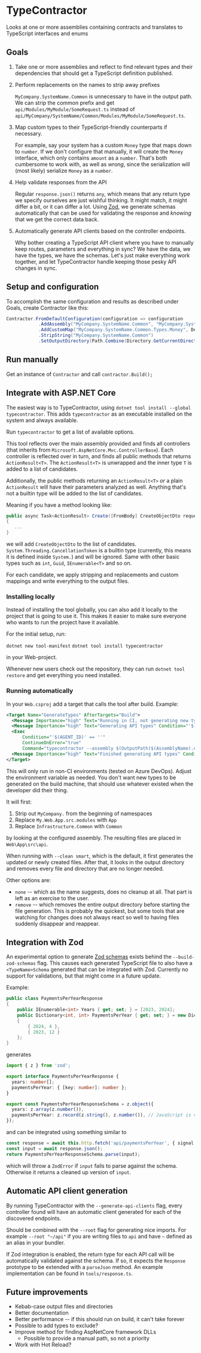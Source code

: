 # TypeContractor

Looks at one or more assemblies containing contracts and translates to
TypeScript interfaces and enums

## Goals

1. Take one or more assemblies and reflect to find relevant types and their
   dependencies that should get a TypeScript definition published.

2. Perform replacements on the names to strip away prefixes

   `MyCompany.SystemName.Common` is unnecessary to have in the output path. 
   We 
   can strip the common prefix and get `api/Modules/MyModule/SomeRequest.ts`
   instead of 
   `api/MyCompany/SystemName/Common/Modules/MyModule/SomeRequest.ts`.

3. Map custom types to their TypeScript-friendly counterparts if necessary.

   For example, say your system has a custom `Money` type that maps down to
   `number`. If we don't configure that manually, it will create the `Money`
   interface, which only contains `amount` as a `number`. That's both
   cumbersome to work with, as well as *wrong*, since the serialization will
   (most likely) serialize `Money` as a `number`.

4. Help validate responses from the API

   Regular `response.json()` returns `any`, which means that any return type
   we specify ourselves are just wishful thinking. It might match, it might
   differ a bit, or it can differ a lot. Using [Zod](https://zod.dev/), we
   generate schemas automatically that can be used for validating the
   response and _knowing_ that we get the correct data back.

5. Automatically generate API clients based on the controller endpoints.

   Why bother creating a TypeScript API client where you have to manually
   keep routes, parameters and everything in sync? We have the data, we have
   the types, we have the schemas. Let's just make everything work together,
   and let TypeContractor handle keeping those pesky API changes in sync.


## Setup and configuration

To accomplish the same configuration and results as described under Goals,
create Contractor like this:

```csharp
Contractor.FromDefaultConfiguration(configuration => configuration
            .AddAssembly("MyCompany.SystemName.Common", "MyCompany.SystemName.Common.dll")
            .AddCustomMap("MyCompany.SystemName.Common.Types.Money", DestinationTypes.Number)
            .StripString("MyCompany.SystemName.Common")
            .SetOutputDirectory(Path.Combine(Directory.GetCurrentDirectory(), "api")));
```

## Run manually

Get an instance of `Contractor` and call `contractor.Build();`

## Integrate with ASP.NET Core

The easiest way is to TypeContractor, using `dotnet tool install --global
typecontractor`.  This adds `typecontractor` as an executable installed on the
system and always available.

Run `typecontractor` to get a list of available options.

This tool reflects over the main assembly provided and finds all controllers
(that inherits from `Microsoft.AspNetCore.Mvc.ControllerBase`). Each controller
is reflected over in turn, and finds all public methods that returns
`ActionResult<T>`. The `ActionResult<T>` is unwrapped and the inner type `T` is
added to a list of candidates.

Additionally, the public methods returning an `ActionResult<T>` *or* a plain
`ActionResult` will have their parameters analyzed as well. Anything that's not
a builtin type will be added to the list of candidates.

Meaning if you have a method looking like:

```csharp
public async Task<ActionResult> Create([FromBody] CreateObjectDto request, CancellationToken cancellationToken)
{
   ...
}
```

we will add `CreateObjectDto` to the list of candidates.
`System.Threading.CancellationToken` is a builtin type (currently, this means
it is defined inside `System.`) and will be ignored. Same with other basic
types such as `int`, `Guid`, `IEnumerable<T>` and so on.

For each candidate, we apply stripping and replacements and custom mappings and
write everything to the output files.

### Installing locally

Instead of installing the tool globally, you can also add it locally to the
project that is going to use it. This makes it easier to make sure everyone who
wants to run the project have it available.

For the initial setup, run:

`dotnet new tool-manifest`
`dotnet tool install typecontractor`

in your Web-project.

Whenever new users check out the repository, they can run `dotnet tool restore`
and get everything you need installed.

### Running automatically

In your `Web.csproj` add a target that calls the tool after build. Example:

```xml
<Target Name="GenerateTypes" AfterTargets="Build">
  <Message Importance="high" Text="Running in CI, not generating new types" Condition="'$(AGENT_ID)' != ''" />
  <Message Importance="high" Text="Generating API types" Condition="'$(AGENT_ID)' == ''" />
  <Exec 
      Condition="'$(AGENT_ID)' == ''"
      ContinueOnError="true"
      Command="typecontractor --assembly $(OutputPath)$(AssemblyName).dll --output $(MSBuildThisFileDirectory)\App\src\api --clean smart --replace My.Web.App.src.modules:App --replace Infrastructure.Common:Common --strip MyCompany" />
  <Message Importance="high" Text="Finished generating API types" Condition="'$(AGENT_ID)' == ''" />
</Target>
```

This will only run in non-CI environments (tested on Azure DevOps). Adjust the
environment variable as needed. You don't want new types to be generated on the
build machine, that should use whatever existed when the developer did their
thing.

It will first:

1. Strip out `MyCompany.` from the beginning of namespaces
2. Replace `My.Web.App.src.modules` with `App`
3. Replace `Infrastructure.Common` with `Common`

by looking at the configured assembly. The resulting files are placed in
`Web\App\src\api`.

When running with `--clean smart`, which is the default, it first generates the
updated or newly created files. After that, it looks in the output directory
and removes every file and directory that are no longer needed.

Other options are:

* `none` -- which as the name suggests, does no cleanup at all.
  That part is left as an exercise to the user.
* `remove` -- which removes the entire output directory before
  starting the file generation. This is probably the quickest, but some tools
  that are watching for changes does not always react so well to having files
  suddenly disappear and reappear.

## Integration with Zod

An experimental option to generate [Zod schemas](https://zod.dev/) exists
behind the `--build-zod-schemas` flag. This causes each generated TypeScript
file to also have a `<TypeName>Schema` generated that can be integrated with
Zod. Currently no support for validations, but that might come in a future
update.

Example:

```csharp
public class PaymentsPerYearResponse
{
    public IEnumerable<int> Years { get; set; } = [2023, 2024];
    public Dictionary<int, int> PaymentsPerYear { get; set; } = new Dictionary<int, int>
    {
        { 2024, 4 },
        { 2023, 12 }
    };
}
```

generates

```typescript
import { z } from 'zod';

export interface PaymentsPerYearResponse {
  years: number[];
  paymentsPerYear: { [key: number]: number };
}

export const PaymentsPerYearResponseSchema = z.object({
  years: z.array(z.number()),
  paymentsPerYear: z.record(z.string(), z.number()), // JavaScript is very stringy (https://zod.dev/?id=records)
});
```

and can be integrated using something similar to

```typescript
const response = await this.http.fetch('api/paymentsPerYear', { signal: cancellationToken });
const input = await response.json();
return PaymentsPerYearResponseSchema.parse(input);
```

which will throw a `ZodError` if `input` fails to parse against the schema.
Otherwise it returns a cleaned up version of `input`.

## Automatic API client generation

By running TypeContractor with the `--generate-api-clients` flag, every
controller found will have an automatic client generated for each of the
discovered endpoints.

Should be combined with the `--root` flag for generating nice imports.
For example `--root "~/api"` if you are writing files to `api` and have
`~` defined as an alias in your bundler.

If Zod integration is enabled, the return type for each API call will
be automatically validated against the schema. If so, it expects
the `Response` prototype to be extended with a `parseJson` method.
An example implementation can be found in `tools/response.ts`.

## Future improvements

* Kebab-case output files and directories
* Better documentation
* Better performance -- if this should run on build, it can't take forever
* Possible to add types to exclude?
* Improve method for finding AspNetCore framework DLLs
  * Possible to provide a manual path, so not a priority
* Work with Hot Reload?
